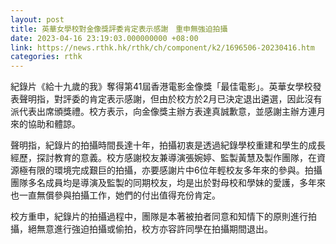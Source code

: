 ```yaml
---
layout: post
title: 英華女學校對金像獎評委肯定表示感謝　重申無強迫拍攝
date: 2023-04-16 23:19:03.000000000 +08:00
link: https://news.rthk.hk/rthk/ch/component/k2/1696506-20230416.htm
categories: rthk
---
```


紀錄片《給十九歲的我》奪得第41屆香港電影金像獎「最佳電影」。英華女學校發表聲明指，對評委的肯定表示感謝，但由於校方於2月已決定退出遴選，因此沒有派代表出席頒獎禮。校方表示，向金像獎主辦方表達真誠歉意，並感謝主辦方連月來的協助和體諒。

聲明指，紀錄片的拍攝時間長達十年，拍攝初衷是透過紀錄學校重建和學生的成長經歷，探討教育的意義。校方感謝校友兼導演張婉婷、監製黃慧及製作團隊，在資源極有限的環境完成艱巨的拍攝，亦要感謝片中6位年輕校友多年來的參與。拍攝團隊多名成員均是導演及監製的同期校友，均是出於對母校和學妹的愛護，多年來也一直無償參與拍攝工作，她們的付出值得充份肯定。

校方重申，紀錄片的拍攝過程中，團隊是本著被拍者同意和知情下的原則進行拍攝，絕無意進行強迫拍攝或偷拍，校方亦容許同學在拍攝期間退出。
